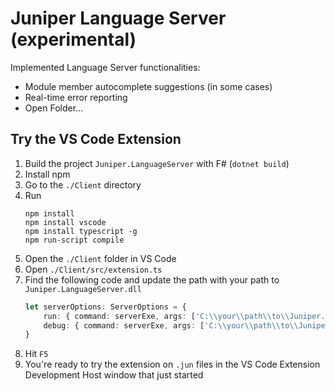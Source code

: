 # Juniper Language Server (experimental)

Implemented Language Server functionalities:
- Module member autocomplete suggestions (in some cases)
- Real-time error reporting
- Open Folder...

## Try the VS Code Extension

1. Build the project `Juniper.LanguageServer` with F# (`dotnet build`)
1. Install npm
2. Go to the `./Client` directory
2. Run
    ```
    npm install
    npm install vscode
    npm install typescript -g
    npm run-script compile
    ```
4. Open the `./Client` folder in VS Code
5. Open `./Client/src/extension.ts`
6. Find the following code and update the path with your path to `Juniper.LanguageServer.dll`
    ```typescript
    let serverOptions: ServerOptions = {
        run: { command: serverExe, args: ['C:\\your\\path\\to\\Juniper.LanguageServer.dll'] },
        debug: { command: serverExe, args: ['C:\\your\\path\\to\\Juniper.LanguageServer.dll'] }
    }
    ```
6. Hit `F5`
7. You're ready to try the extension on `.jun` files in the VS Code Extension Development Host window that just started
